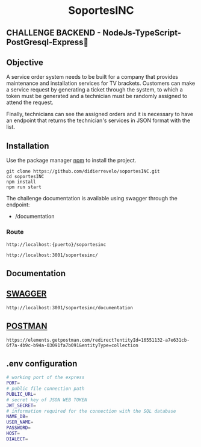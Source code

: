 <h1 align="center">SoportesINC</h1>

## CHALLENGE BACKEND - NodeJs-TypeScript-PostGresql-Express🚀

## Objective

A service order system needs to be built for a company that provides maintenance and installation services for TV brackets. Customers can make a service request by generating a ticket through the system, to which a token must be generated and a technician must be randomly assigned to attend the request.

Finally, technicians can see the assigned orders and it is necessary to have an endpoint that returns the technician's services in JSON format with the list.

## Installation

Use the package manager [npm](https://www.npmjs.com/) to install the project.

```
git clone https://github.com/didierrevelo/soportesINC.git
cd soportesINC
npm install
npm run start
```

The challenge documentation is available using swagger through the endpoint:

- /documentation

### Route

```http://localhost:{puerto}/soportesinc```

```http://localhost:3001/soportesinc/```

## Documentation

## [SWAGGER](http://localhost:3001/soportesinc/documentation/)  
```http://localhost:3001/soportesinc/documentation```

## [POSTMAN](https://elements.getpostman.com/redirect?entityId=16551132-a7e631cb-6f7a-4b9c-b94a-03091fa7b091&entityType=collection)

```https://elements.getpostman.com/redirect?entityId=16551132-a7e631cb-6f7a-4b9c-b94a-03091fa7b091&entityType=collection```

## .env configuration

```bash
# working port of the express
PORT=
# public file connection path 
PUBLIC_URL=
# secret key of JSON WEB TOKEN 
JWT_SECRET=
# information required for the connection with the SQL database
NAME_DB=
USER_NAME=
PASSWORD=
HOST=
DIALECT=
```
